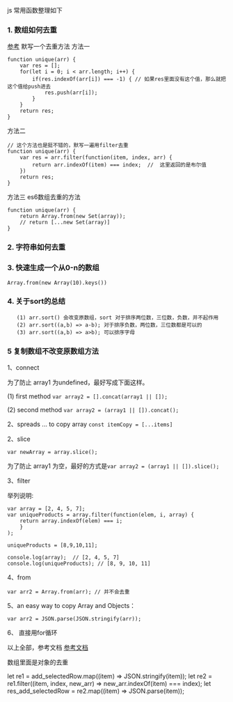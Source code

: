 js 常用函数整理如下
### 1. 数组如何去重
[参考](https://github.com/mqyqingfeng/Blog/issues/27)
默写一个去重方法
方法一
```
function unique(arr) {
    var res = [];
    for(let i = 0; i < arr.length; i++) {
        if(res.indexOf(arr[i]) === -1) { // 如果res里面没有这个值，那么就把这个值给push进去
            res.push(arr[i]);
        }
    }
    return res;
}
```
方法二
```
// 这个方法也是挺不错的，默写一遍用filter去重
function unique(arr) {
    var res = arr.filter(function(item, index, arr) {
        return arr.indexOf(item) === index;  //  这里返回的是布尔值
    })
    return res;
}
```
方法三 es6数组去重的方法
```
function unique(arr) {
    return Array.from(new Set(array));
    // return [...new Set(array)]
}
```
### 2. 字符串如何去重
### 3. 快速生成一个从0-n的数组
`Array.from(new Array(10).keys())`
### 4. 关于sort的总结
```
   (1) arr.sort() 会改变原数组，sort 对于排序两位数，三位数，负数，并不起作用
   (2) arr.sort((a,b) => a-b); 对于排序负数，两位数，三位数都是可以的
   (3) arr.sort((a,b) => a>b); 可以排序字母
```
### 5 复制数组不改变原数组方法

1、connect

为了防止 array1 为undefined，最好写成下面这样。

(1) first method
`var array2 = [].concat(array1 || []);`

(2) second method
`var array2 = (array1 || []).concat(); `

2、spreads ... to copy array
`const itemCopy = [...items]`

2、slice

`var newArray = array.slice();`

为了防止 array1 为空，最好的方式是`var array2 = (array1 || []).slice();`

3、filter

举列说明:

```
var array = [2, 4, 5, 7];
var uniqueProducts = array.filter(function(elem, i, array) {
	return array.indexOf(elem) === i;
	}
);

uniqueProducts = [8,9,10,11];

console.log(array);  // [2, 4, 5, 7]
console.log(uniqueProducts); // [8, 9, 10, 11]
```
4、from

`var arr2 = Array.from(arr); // 并不会去重` 

5、an easy way to copy Array and Objects：

`var arr2 = JSON.parse(JSON.stringify(arr));`

6、 直接用for循环

以上全部，参考文档
[参考文档](https://stackoverflow.com/questions/7486085/copying-array-by-value-in-javascript)

数组里面是对象的去重

let re1 = add_selectedRow.map((item) => JSON.stringify(item));
    let re2 = re1.filter((item, index, new_arr) => new_arr.indexOf(item) === index);
    let res_add_selectedRow = re2.map((item) => JSON.parse(item));

